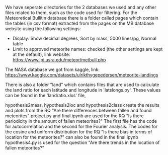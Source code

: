 We have seperate directories for the 2 databases we used and any other files related to them, such as the code used for filtering. For the Meteoretical Bullitin database there is a folder called pages which contain the tables (in csv format) extracted from the pages on the MB database website using the following settings:
- Display: Show decimal degrees, Sort by mass, 5000 lines/pg, Normal table
- Limit to approved meteorite names: checked
(the other settings are kept at the default), link website: https://www.lpi.usra.edu/meteor/metbull.php

The NASA database we got from kaggle, link: https://www.kaggle.com/datasets/ulrikthygepedersen/meteorite-landings 

There is also a folder "land" which contains files that are used to calculate the land ratio for each latitude and longitude in 'latslongs.py'. These values can be found in the 'landratio.xlxs' file, 

hypothesis2mass,  hypothesis2loc and hypothesis2class create the results and plots from the RQ "Are there differences between fallen and found meteorites"
project.py and final.ipynb are used for the RQ "Is there periodicity in the amount of fallen meteorites?" The first file has the code for autocorrelation and the second for the Fourier analysis. The codes for the cosine and uniform distribution for the RQ "Is there bias in terms of location for the meteorites?" can also be found in the final.ipynb
hypothesis4.py is used for the question "Are there trends in the location of fallen meteorites?"
